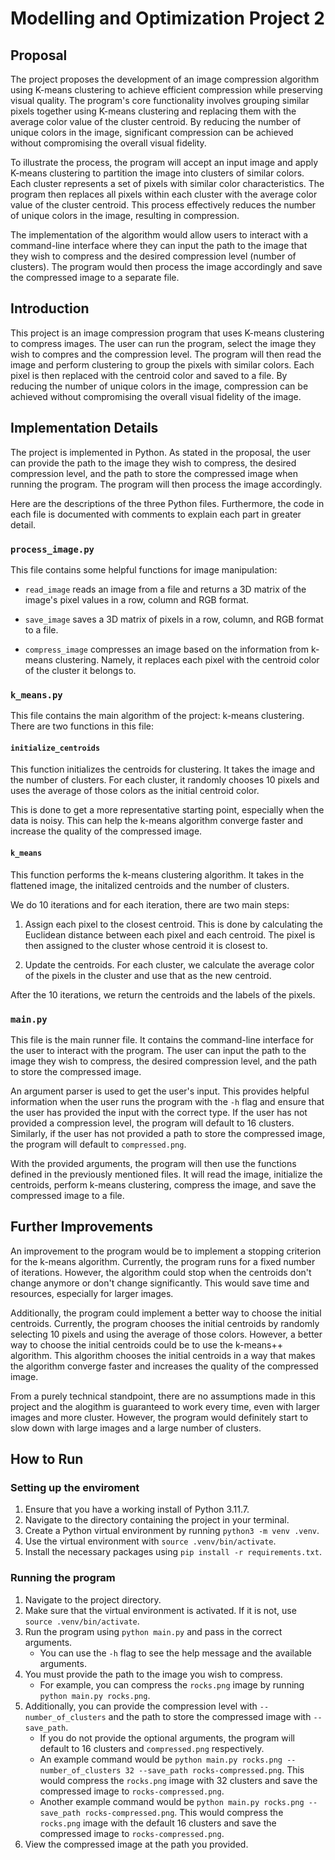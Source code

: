 # Modelling and Optimization Project 2

## Proposal

The project proposes the development of an image compression algorithm using K-means clustering to achieve efficient compression while preserving visual quality. The program's core functionality involves grouping similar pixels together using K-means clustering and replacing them with the average color value of the cluster centroid. By reducing the number of unique colors in the image, significant compression can be achieved without compromising the overall visual fidelity.

To illustrate the process, the program will accept an input image and apply K-means clustering to partition the image into clusters of similar colors. Each cluster represents a set of pixels with similar color characteristics. The program then replaces all pixels within each cluster with the average color value of the cluster centroid. This process effectively reduces the number of unique colors in the image, resulting in compression.

The implementation of the algorithm would allow users to interact with a command-line interface where they can input the path to the image that they wish to compress and the desired compression level (number of clusters). The program would then process the image accordingly and save the compressed image to a separate file.

## Introduction

This project is an image compression program that uses K-means clustering to compress images. The user can run the program, select the image they wish to compres and the compression level. The program will then read the image and perform clustering to group the pixels with similar colors. Each pixel is then replaced with the centroid color and saved to a file. By reducing the number of unique colors in the image, compression can be achieved without compromising the overall visual fidelity of the image.

## Implementation Details

The project is implemented in Python. As stated in the proposal, the user can provide the path to the image they wish to compress, the desired compression level, and the path to store the compressed image when running the program. The program will then process the image accordingly.

Here are the descriptions of the three Python files. Furthermore, the code in each file is documented with comments to explain each part in greater detail.

### `process_image.py`

This file contains some helpful functions for image manipulation:

- `read_image` reads an image from a file and returns a 3D matrix of the image's pixel values in a row, column and RGB format.

- `save_image` saves a 3D matrix of pixels in a row, column, and RGB format to a file.

- `compress_image` compresses an image based on the information from k-means clustering. Namely, it replaces each pixel with the centroid color of the cluster it belongs to.

### `k_means.py`

This file contains the main algorithm of the project: k-means clustering. There are two functions in this file:

#### `initialize_centroids`

This function initializes the centroids for clustering. It takes the image and the number of clusters. For each cluster, it randomly chooses $10$ pixels and uses the average of those colors as the initial centroid color.

This is done to get a more representative starting point, especially when the data is noisy. This can help the k-means algorithm converge faster and increase the quality of the compressed image.

#### `k_means`

This function performs the k-means clustering algorithm. It takes in the flattened image, the initalized centroids and the number of clusters.

We do $10$ iterations and for each iteration, there are two main steps:

1. Assign each pixel to the closest centroid. This is done by calculating the Euclidean distance between each pixel and each centroid. The pixel is then assigned to the cluster whose centroid it is closest to.

2. Update the centroids. For each cluster, we calculate the average color of the pixels in the cluster and use that as the new centroid.

After the $10$ iterations, we return the centroids and the labels of the pixels.

### `main.py`

This file is the main runner file. It contains the command-line interface for the user to interact with the program. The user can input the path to the image they wish to compress, the desired compression level, and the path to store the compressed image.

An argument parser is used to get the user's input. This provides helpful information when the user runs the program with the `-h` flag and ensure that the user has provided the input with the correct type. If the user has not provided a compression level, the program will default to $16$ clusters. Similarly, if the user has not provided a path to store the compressed image, the program will default to `compressed.png`.

With the provided arguments, the program will then use the functions defined in the previously mentioned files. It will read the image, initialize the centroids, perform k-means clustering, compress the image, and save the compressed image to a file.

## Further Improvements

An improvement to the program would be to implement a stopping criterion for the k-means algorithm. Currently, the program runs for a fixed number of iterations. However, the algorithm could stop when the centroids don't change anymore or don't change significantly. This would save time and resources, especially for larger images.

Additionally, the program could implement a better way to choose the initial centroids. Currently, the program chooses the initial centroids by randomly selecting $10$ pixels and using the average of those colors. However, a better way to choose the initial centroids could be to use the k-means++ algorithm. This algorithm chooses the initial centroids in a way that makes the algorithm converge faster and increases the quality of the compressed image.

From a purely technical standpoint, there are no assumptions made in this project and the alogithm is guaranteed to work every time, even with larger images and more cluster. However, the program would definitely start to slow down with large images and a large number of clusters.

## How to Run

### Setting up the enviroment

1. Ensure that you have a working install of Python 3.11.7.
2. Navigate to the directory containing the project in your terminal.
3. Create a Python virtual environment by running `python3 -m venv .venv`.
4. Use the virtual environment with `source .venv/bin/activate`.
5. Install the necessary packages using `pip install -r requirements.txt`.

### Running the program

1. Navigate to the project directory.
2. Make sure that the virtual environment is activated. If it is not, use `source .venv/bin/activate`.
3. Run the program using `python main.py` and pass in the correct arguments.
    - You can use the `-h` flag to see the help message and the available arguments.
4. You must provide the path to the image you wish to compress.
    - For example, you can compress the `rocks.png` image by running `python main.py rocks.png`.
5. Additionally, you can provide the compression level with `--number_of_clusters` and the path to store the compressed image with `--save_path`.
    - If you do not provide the optional arguments, the program will default to $16$ clusters and `compressed.png` respectively.
    - An example command would be `python main.py rocks.png --number_of_clusters 32 --save_path rocks-compressed.png`. This would compress the `rocks.png` image with $32$ clusters and save the compressed image to `rocks-compressed.png`.
    - Another example command would be `python main.py rocks.png --save_path rocks-compressed.png`. This would compress the `rocks.png` image with the default $16$ clusters and save the compressed image to `rocks-compressed.png`.
4. View the compressed image at the path you provided.

